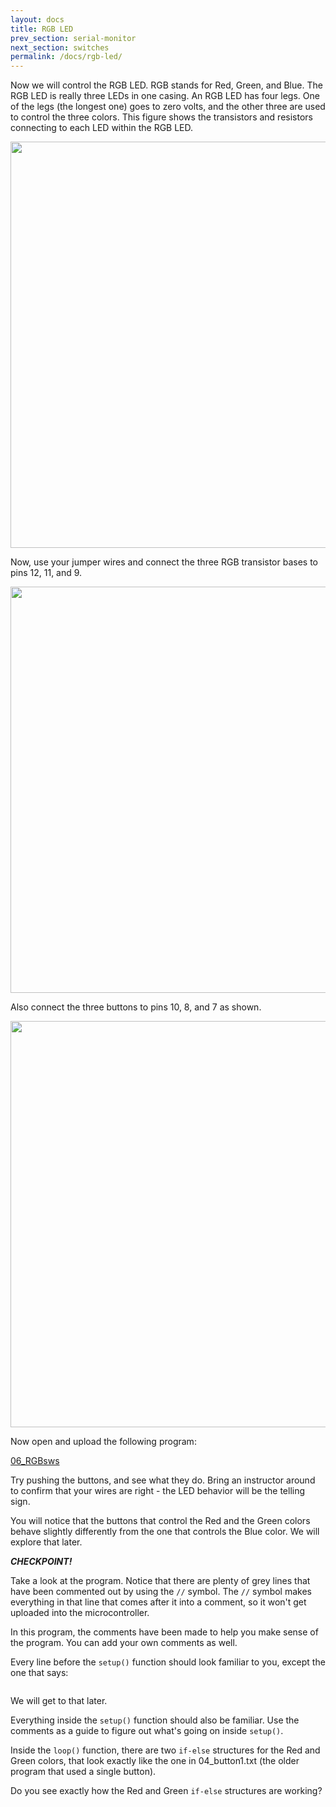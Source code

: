 ```yaml
---
layout: docs
title: RGB LED
prev_section: serial-monitor
next_section: switches
permalink: /docs/rgb-led/
---
```


Now we will control the RGB LED. RGB stands for Red, Green, and
Blue. The RGB LED is really three LEDs in one casing. An RGB LED has four legs. One of the legs (the longest one) goes
to zero volts, and the other three are used to control the three colors. This figure shows the transistors and resistors connecting to each LED within the RGB LED.

<img src="{{ site.baseurl }}/img/a-rgb-led.png" style="width: 650px"/>

Now, use your jumper wires and connect the three RGB transistor bases
to pins 12, 11, and 9. 

<img src="{{ site.baseurl }}/img/a-rgb-led-connections.png" style="width: 650px"/>

Also connect the three buttons to pins 10, 8, and 7 as shown.

<img src="{{ site.baseurl }}/img/a-three-buttons.png" style="width: 650px"/>


Now open and upload the following program:

<a href="{{ site.baseurl }}/sketches/06_RGBsws.txt">06_RGBsws</a>

Try pushing the buttons, and see what they do. Bring an instructor around to confirm that your wires are right - the LED behavior will be the telling sign.

You will notice that the buttons that control the Red and the Green
colors behave slightly differently from the one that controls the Blue color. We will explore that later. 

**_CHECKPOINT!_**

Take a look at the program. Notice that there are plenty of grey lines that have been commented out by using the ```//``` symbol. The ```//``` symbol makes everything in that line that comes after it into a comment, so it won't get uploaded into the microcontroller.

In this program, the comments have been made to help you make sense of the program. You can add your own comments as well.

Every line before the ```setup()``` function should look familiar to you, except the one that says:

```Pb_switch bluesw(200);
```

We will get to that later.

Everything inside the ```setup()``` function should also be familiar. Use the comments as a guide to figure out what's going on inside ```setup()```.

Inside the ```loop()``` function, there are two ```if-else``` structures for the Red and Green colors, that look exactly like the one in 04_button1.txt (the older program that used a single button).

Do you see exactly how the Red and Green ```if-else``` structures are working?
